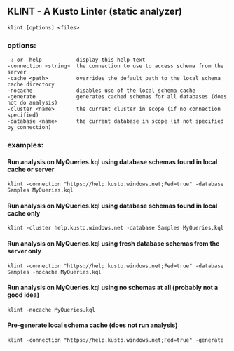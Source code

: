 ## KLINT - A Kusto Linter (static analyzer)

    klint [options] <files>

### options:

    -? or -help           display this help text
    -connection <string>  the connection to use to access schema from the server
    -cache <path>         overrides the default path to the local schema cache directory
    -nocache              disables use of the local schema cache
    -generate             generates cached schemas for all databases (does not do analysis)
    -cluster <name>       the current cluster in scope (if no connection specified)
    -database <name>      the current database in scope (if not specified by connection)

### examples:

#### Run analysis on MyQueries.kql using database schemas found in local cache or server

    klint -connection "https://help.kusto.windows.net;Fed=true" -database Samples MyQueries.kql

#### Run analysis on MyQueries.kql using database schemas found in local cache only

    klint -cluster help.kusto.windows.net -database Samples MyQueries.kql

#### Run analysis on MyQueries.kql using fresh database schemas from the server only

    klint -connection "https://help.kusto.windows.net;Fed=true" -database Samples -nocache MyQueries.kql

#### Run analysis on MyQueries.kql using no schemas at all (probably not a good idea)

    klint -nocache MyQueries.kql

#### Pre-generate local schema cache (does not run analysis)

    klint -connection "https://help.kusto.windows.net;Fed=true" -generate
